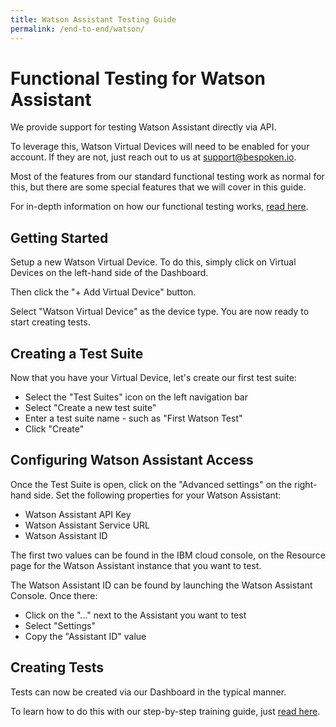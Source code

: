 ```yaml
---
title: Watson Assistant Testing Guide
permalink: /end-to-end/watson/
---
```

# Functional Testing for Watson Assistant
We provide support for testing Watson Assistant directly via API.

To leverage this, Watson Virtual Devices will need to be enabled for your account. If they are not, just reach out to us at [support@bespoken.io](mailto:support@bespoken.io).

Most of the features from our standard functional testing work as normal for this, but there are some special features that we will cover in this guide.

For in-depth information on how our functional testing works, [read here](/end-to-end/guide/).

## Getting Started
Setup a new Watson Virtual Device. To do this, simply click on Virtual Devices on the left-hand side of the Dashboard.

Then click the "+ Add Virtual Device" button.

Select "Watson Virtual Device" as the device type. You are now ready to start creating tests.

## Creating a Test Suite
Now that you have your Virtual Device, let's create our first test suite:
* Select the "Test Suites" icon on the left navigation bar
* Select "Create a new test suite"
* Enter a test suite name - such as "First Watson Test"
* Click "Create"

## Configuring Watson Assistant Access
Once the Test Suite is open, click on the "Advanced settings" on the right-hand side. Set the following properties for your Watson Assistant:
* Watson Assistant API Key
* Watson Assistant Service URL
* Watson Assistant ID

The first two values can be found in the IBM cloud console, on the Resource page for the Watson Assistant instance that you want to test.

The Watson Assistant ID can be found by launching the Watson Assistant Console. Once there:
* Click on the "..." next to the Assistant you want to test
* Select "Settings"
* Copy the "Assistant ID" value

## Creating Tests
Tests can now be created via our Dashboard in the typical manner.

To learn how to do this with our step-by-step training guide, just [read here](https://read.bespoken.io/training/chatbot/functional/test/).
